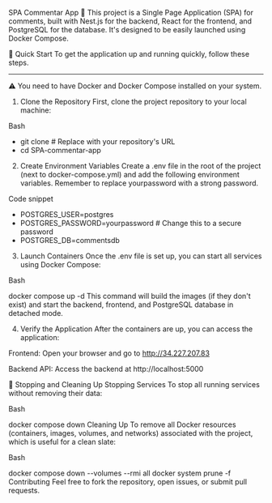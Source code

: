 SPA Commentar App 🧩
This project is a Single Page Application (SPA) for comments, built with Nest.js for the backend, React for the frontend, and PostgreSQL for the database. It's designed to be easily launched using Docker Compose.

🚀 Quick Start
To get the application up and running quickly, follow these steps.
***
⚠️ You need to have Docker and Docker Compose installed on your system.

1. Clone the Repository
First, clone the project repository to your local machine:

Bash

- git clone <repo-url> # Replace <repo-url> with your repository's URL
- cd SPA-commentar-app
2. Create Environment Variables
Create a .env file in the root of the project (next to docker-compose.yml) and add the following environment variables. Remember to replace yourpassword with a strong password.

Code snippet

- POSTGRES_USER=postgres
- POSTGRES_PASSWORD=yourpassword # Change this to a secure password
- POSTGRES_DB=commentsdb
3. Launch Containers
Once the .env file is set up, you can start all services using Docker Compose:

Bash

docker compose up -d
This command will build the images (if they don't exist) and start the backend, frontend, and PostgreSQL database in detached mode.

4. Verify the Application
After the containers are up, you can access the application:

Frontend: Open your browser and go to http://34.227.207.83

Backend API: Access the backend at http://localhost:5000

🛑 Stopping and Cleaning Up
Stopping Services
To stop all running services without removing their data:

Bash

docker compose down
Cleaning Up
To remove all Docker resources (containers, images, volumes, and networks) associated with the project, which is useful for a clean slate:

Bash

docker compose down --volumes --rmi all
docker system prune -f
Contributing
Feel free to fork the repository, open issues, or submit pull requests.
